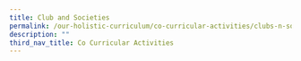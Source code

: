 ```yaml
---
title: Club and Societies
permalink: /our-holistic-curriculum/co-curricular-activities/clubs-n-societies/entrepreneur-club
description: ""
third_nav_title: Co Curricular Activities
---
```

